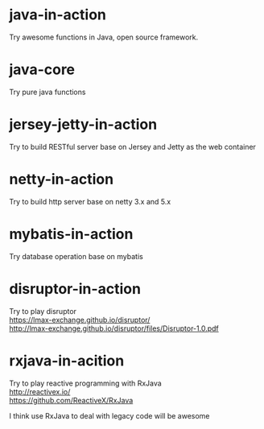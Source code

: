 # java-in-action
Try awesome functions in Java, open source framework. 

# java-core
Try pure java functions

# jersey-jetty-in-action
Try to build RESTful server base on Jersey and Jetty as the web container

# netty-in-action
Try to build http server base on netty 3.x and 5.x

# mybatis-in-action
Try database operation base on mybatis

# disruptor-in-action
Try to play disruptor  
https://lmax-exchange.github.io/disruptor/  
http://lmax-exchange.github.io/disruptor/files/Disruptor-1.0.pdf

# rxjava-in-acition
Try to play reactive programming with RxJava  
http://reactivex.io/  
https://github.com/ReactiveX/RxJava  
  
I think use RxJava to deal with legacy code will be awesome 